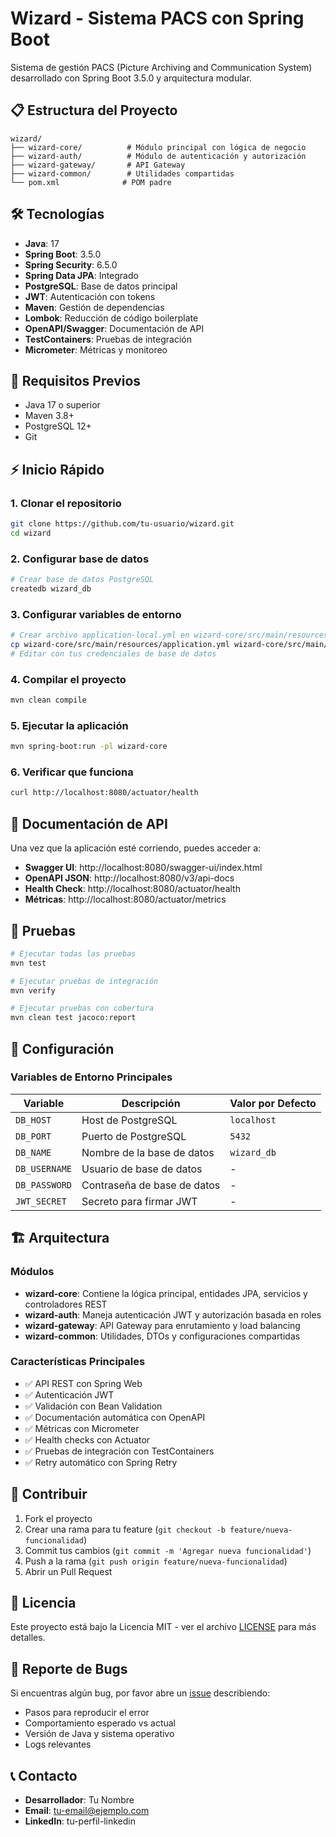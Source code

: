 # Wizard - Sistema PACS con Spring Boot

Sistema de gestión PACS (Picture Archiving and Communication System) desarrollado con Spring Boot 3.5.0 y arquitectura modular.

## 📋 Estructura del Proyecto

```
wizard/
├── wizard-core/          # Módulo principal con lógica de negocio
├── wizard-auth/          # Módulo de autenticación y autorización
├── wizard-gateway/       # API Gateway
├── wizard-common/        # Utilidades compartidas
└── pom.xml              # POM padre
```

## 🛠️ Tecnologías

- **Java**: 17
- **Spring Boot**: 3.5.0
- **Spring Security**: 6.5.0
- **Spring Data JPA**: Integrado
- **PostgreSQL**: Base de datos principal
- **JWT**: Autenticación con tokens
- **Maven**: Gestión de dependencias
- **Lombok**: Reducción de código boilerplate
- **OpenAPI/Swagger**: Documentación de API
- **TestContainers**: Pruebas de integración
- **Micrometer**: Métricas y monitoreo

## 🚀 Requisitos Previos

- Java 17 o superior
- Maven 3.8+
- PostgreSQL 12+
- Git

## ⚡ Inicio Rápido

### 1. Clonar el repositorio
```bash
git clone https://github.com/tu-usuario/wizard.git
cd wizard
```

### 2. Configurar base de datos
```bash
# Crear base de datos PostgreSQL
createdb wizard_db
```

### 3. Configurar variables de entorno
```bash
# Crear archivo application-local.yml en wizard-core/src/main/resources/
cp wizard-core/src/main/resources/application.yml wizard-core/src/main/resources/application-local.yml
# Editar con tus credenciales de base de datos
```

### 4. Compilar el proyecto
```bash
mvn clean compile
```

### 5. Ejecutar la aplicación
```bash
mvn spring-boot:run -pl wizard-core
```

### 6. Verificar que funciona
```bash
curl http://localhost:8080/actuator/health
```

## 📖 Documentación de API

Una vez que la aplicación esté corriendo, puedes acceder a:

- **Swagger UI**: http://localhost:8080/swagger-ui/index.html
- **OpenAPI JSON**: http://localhost:8080/v3/api-docs
- **Health Check**: http://localhost:8080/actuator/health
- **Métricas**: http://localhost:8080/actuator/metrics

## 🧪 Pruebas

```bash
# Ejecutar todas las pruebas
mvn test

# Ejecutar pruebas de integración
mvn verify

# Ejecutar pruebas con cobertura
mvn clean test jacoco:report
```

## 📁 Configuración

### Variables de Entorno Principales

| Variable | Descripción | Valor por Defecto |
|----------|-------------|-------------------|
| `DB_HOST` | Host de PostgreSQL | `localhost` |
| `DB_PORT` | Puerto de PostgreSQL | `5432` |
| `DB_NAME` | Nombre de la base de datos | `wizard_db` |
| `DB_USERNAME` | Usuario de base de datos | - |
| `DB_PASSWORD` | Contraseña de base de datos | - |
| `JWT_SECRET` | Secreto para firmar JWT | - |

## 🏗️ Arquitectura

### Módulos

- **wizard-core**: Contiene la lógica principal, entidades JPA, servicios y controladores REST
- **wizard-auth**: Maneja autenticación JWT y autorización basada en roles
- **wizard-gateway**: API Gateway para enrutamiento y load balancing
- **wizard-common**: Utilidades, DTOs y configuraciones compartidas

### Características Principales

- ✅ API REST con Spring Web
- ✅ Autenticación JWT
- ✅ Validación con Bean Validation
- ✅ Documentación automática con OpenAPI
- ✅ Métricas con Micrometer
- ✅ Health checks con Actuator
- ✅ Pruebas de integración con TestContainers
- ✅ Retry automático con Spring Retry

## 🤝 Contribuir

1. Fork el proyecto
2. Crear una rama para tu feature (`git checkout -b feature/nueva-funcionalidad`)
3. Commit tus cambios (`git commit -m 'Agregar nueva funcionalidad'`)
4. Push a la rama (`git push origin feature/nueva-funcionalidad`)
5. Abrir un Pull Request

## 📝 Licencia

Este proyecto está bajo la Licencia MIT - ver el archivo [LICENSE](LICENSE) para más detalles.

## 🐛 Reporte de Bugs

Si encuentras algún bug, por favor abre un [issue](https://github.com/tu-usuario/wizard/issues) describiendo:

- Pasos para reproducir el error
- Comportamiento esperado vs actual
- Versión de Java y sistema operativo
- Logs relevantes

## 📞 Contacto

- **Desarrollador**: Tu Nombre
- **Email**: tu-email@ejemplo.com
- **LinkedIn**: tu-perfil-linkedin